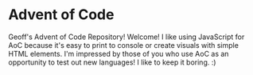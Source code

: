# Advent of Code
Geoff's Advent of Code Repository!
Welcome!
I like using JavaScript for AoC because it's easy to print to console or create visuals with simple HTML elements. I'm impressed by those of you who use AoC as an opportunity to test out new languages! I like to keep it boring. :)

